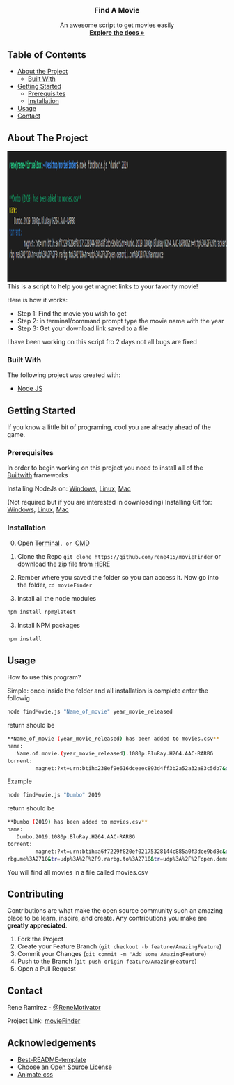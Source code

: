 <!-- PROJECT LOGO -->
<br />
<p align="center">
  <h3 align="center">Find A Movie</h3>

  <p align="center">
    An awesome script to get movies easily
    <br />
    <a href="https://github.com/rene415/movieFinder"><strong>Explore the docs »</strong></a>
    <br />
  </p>
</p>



<!--TABLE OF CONTENTS-->
## Table of Contents

* [About the Project](#about-the-project)
  * [Built With](#built-with)
* [Getting Started](#getting-started)
  * [Prerequisites](#prerequisites)
  * [Installation](#installation)
* [Usage](#usage)
* [Contact](#contact)


<!-- ABOUT THE PROJECT -->
## About The Project
<div align="center">
  <img src="masterScreenshot.png" alt="Logo" width="900" height="300">
</div>
This is a script to help you get magnet links to your favority movie!

Here is how it works: 
* Step 1: Find the movie you wish to get
* Step 2: in terminal/command prompt type the movie name with the year
* Step 3: Get your download link saved to a file

I have been working on this script fro 2 days not all bugs are fixed

### Built With
The following project was created with:
* [Node JS](https://nodejs.org)

<!-- GETTING STARTED -->
## Getting Started

If you know a little bit of programing, cool you are already ahead of the game. 

### Prerequisites

In order to begin working on this project you need to install all of the [Builtwith](#built-with) frameworks

Installing NodeJs on: [Windows](https://www.youtube.com/watch?v=gHuIKptS0Qg), [Linux](https://www.youtube.com/watch?v=K6QiSKy2zoM&), [Mac](https://www.youtube.com/watch?v=rF1ZHmqvm8I)

(Not required but if you are interested in downloading) Installing Git for: [Windows](https://www.youtube.com/watch?v=J_Clau1bYco), [Linux](https://www.youtube.com/watch?v=ZMgLZUYd8Cw), [Mac](https://www.youtube.com/watch?v=LK0vMt_lEbQ)

### Installation
0. Open [Terminal](https://youtu.be/QROX039ckO8?t=25)```, or ```[CMD](https://www.howtogeek.com/235101/10-ways-to-open-the-command-prompt-in-windows-10/)
1. Clone the Repo
```git clone https://github.com/rene415/movieFinder```
or download the zip file from [HERE](https://github.com/rene415/movieFinder/archive/master.zip)

2. Rember where you saved the folder so you can access it. Now go into the folder, ```cd movieFinder```

3. Install all the node modules
```sh
npm install npm@latest
```
3. Install NPM packages
```sh
npm install
```
<!-- Usage -->
## Usage

How to use this program?

Simple: once inside the folder and all installation is complete enter the followig

```sh
node findMovie.js "Name_of_movie" year_movie_released
```
return should be
```sh
**Name_of_movie (year_movie_released) has been added to movies.csv**
name:
   Name.of.movie.(year_movie_released).1080p.BluRay.H264.AAC-RARBG
torrent:
         magnet:?xt=urn:btih:238ef9e616dceeec893d4ff3b2a52a32a83c5db7&dn=Name.of.movie.(year_movie_released).1080p.BluRay.H264.AAC-RARBG&tr=http%3A%2F%2Ftracker.trackerfix.com%3A80%2Fannounce&tr=udp%3A%2F%2F9.rarbg.me%3A2710&tr=udp%3A%2F%2F9.rarbg.to%3A2710&tr=udp%3A%2F%2Fopen.demonii.com%3A1337%2Fannounce
```

Example

```sh
node findMovie.js "Dumbo" 2019
```

return should be

```sh
**Dumbo (2019) has been added to movies.csv**
name:
   Dumbo.2019.1080p.BluRay.H264.AAC-RARBG
torrent:
         magnet:?xt=urn:btih:a6f7229f820ef02175328144c885a0f3dce9bd8c&dn=Dumbo.2019.1080p.BluRay.H264.AAC-RARBG&tr=http%3A%2F%2Ftracker.trackerfix.com%3A80%2Fannounce&tr=udp%3A%2F%2F9.ra
rbg.me%3A2710&tr=udp%3A%2F%2F9.rarbg.to%3A2710&tr=udp%3A%2F%2Fopen.demonii.com%3A1337%2Fannounce
```

You will find all movies in a file called movies.csv
<!-- Contribute -->
## Contributing

Contributions are what make the open source community such an amazing place to be learn, inspire, and create. Any contributions you make are **greatly appreciated**.

1. Fork the Project
2. Create your Feature Branch (`git checkout -b feature/AmazingFeature`)
3. Commit your Changes (`git commit -m 'Add some AmazingFeature`)
4. Push to the Branch (`git push origin feature/AmazingFeature`)
5. Open a Pull Request



<!-- LICENSE --
## License

Distributed under the MIT License. See `LICENSE` for more information.



<!-- CONTACT -->
## Contact

Rene Ramirez - [@ReneMotivator](https://twitter.com/ReneMotivator)

Project Link: [movieFinder](https://github.com/rene415/movieFinder)



<!-- ACKNOWLEDGEMENTS -->
## Acknowledgements
* [Best-README-template](https://github.com/othneildrew/Best-README-Template)
* [Choose an Open Source License](https://choosealicense.com)
* [Animate.css](https://daneden.github.io/animate.css)
